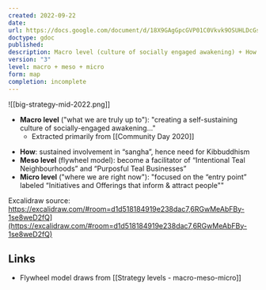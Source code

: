 ```yaml
---
created: 2022-09-22
date: 
url: https://docs.google.com/document/d/18X9GAgGpcGVP01C0Vkvk9OSUHLDcGsMrvyQ8zLE-n4o/edit#heading=h.2c73sxj4mua6
doctype: gdoc
published: 
description: Macro level (culture of socially engaged awakening) + How (Kibbuddhism) + Meso level & flywheel (become a facilitator of Intentional Teal Neighbourhoods and Purposful Teal Businesses)
version: "3"
level: macro + meso + micro
form: map
completion: incomplete
---
```


![[big-strategy-mid-2022.png]]

- **Macro level** ("what we are truly up to"): "creating a self-sustaining culture of socially-engaged awakening..."
	- Extracted primarily from [[Community Day 2020]]
+ **How**: sustained involvement in “sangha”, hence need for Kibbuddhism
+ **Meso level** (flywheel model): become a facilitator of “Intentional Teal Neighbourhoods” and “Purposful Teal Businesses”
+ **Micro level** ("where we are right now"): "focused on the “entry point” labeled “Initiatives and Offerings that inform & attract people""

Excalidraw source: https://excalidraw.com/#room=d1d518184919e238dac7,6RGwMeAbFBy-1se8weD2fQ](https://excalidraw.com/#room=d1d518184919e238dac7,6RGwMeAbFBy-1se8weD2fQ)

## Links

- Flywheel model draws from [[Strategy levels - macro-meso-micro]]
